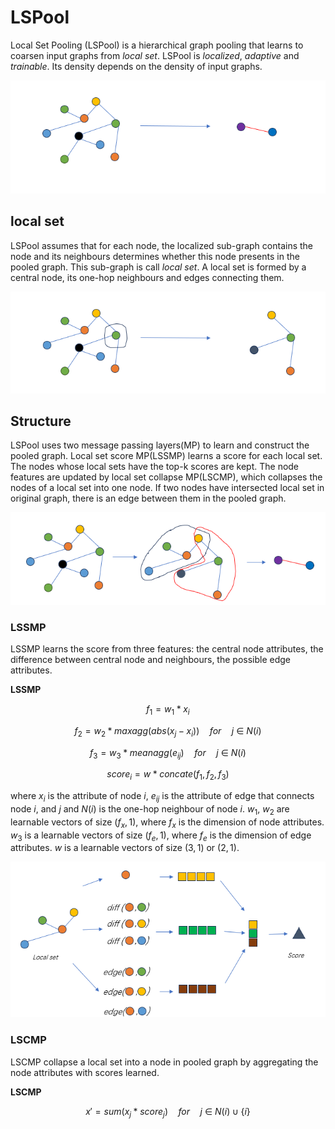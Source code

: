 # LSPool
Local Set Pooling (LSPool) is a hierarchical graph pooling that learns to coarsen input graphs from *local set*.
LSPool is *localized*, *adaptive* and *trainable*. Its density depends on the density of input graphs.

![LSPool](figures/pool.png)

## local set
LSPool assumes that for each node, the localized sub-graph contains the node and its neighbours determines whether this node presents in the pooled graph. 
This sub-graph is call *local set*. A local set is formed by a central node, its one-hop neighbours and edges connecting them.

![localset](figures/local%20set.png)

## Structure
LSPool uses two message passing layers(MP) to learn and construct the pooled graph. 
Local set score MP(LSSMP) learns a score for each local set. The nodes whose local sets have the top-k scores are kept. 
The node features are updated by local set collapse MP(LSCMP), which collapses the nodes of a local set into one node. If two nodes have intersected local set in original graph, there is an edge between them in the pooled graph.  

![collapse](figures/collapse.png)

### LSSMP
LSSMP learns the score from three features: the central node attributes, the difference between central node and neighbours, the possible edge attributes.

**LSSMP**

$$f_1 = w_1*x_i$$

$$f_2 = w_2*maxagg(abs(x_j-x_i)) \quad for \quad j \ \in \ N \left( i \right)$$

$$f_3 = w_3*meanagg(e_{ij}) \quad for \quad j \ \in \ N \left( i \right)$$

$$score_i = w*concate \left( f_1, f_2, f_3 \right)$$

where $x_i$ is the attribute of node $i$, $e_{ij}$ is the attribute of edge that connects node $i$, and $j$ and $N\left(i\right)$ is the one-hop neighbour of node $i$.
$w_1$, $w_2$ are learnable vectors of size $\left(f_x, 1\right)$, where $f_x$ is the dimension of node attributes. 
$w_3$ is a learnable vectors of size $\left(f_e, 1\right)$, where $f_e$ is the dimension of edge attributes. $w$ is a learnable vectors of size $\left(3,1\right)$ or $\left(2,1\right)$.

![lssmp](figures/lssmp.png)

### LSCMP
LSCMP collapse a local set into a node in pooled graph by aggregating the node attributes with scores learned.

**LSCMP**

$$x' = sum\left(x_j * score_j\right)  \quad for \quad j \ \in \ N \left( i \right) \cup \{i\}$$